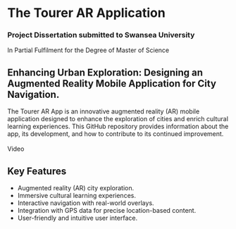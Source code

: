 # The Tourer AR Application

### Project Dissertation submitted to Swansea University 
In Partial Fulfilment for the Degree of Master of Science<br>
## Enhancing Urban Exploration: Designing an Augmented Reality Mobile Application for City Navigation. <br>
The Tourer AR App is an innovative augmented reality (AR) mobile application designed to enhance the exploration of cities and enrich cultural learning experiences. This GitHub repository provides information about the app, its development, and how to contribute to its continued improvement. <br>
<br>
Video <br>
## Key Features

- Augmented reality (AR) city exploration.
- Immersive cultural learning experiences.
- Interactive navigation with real-world overlays.
- Integration with GPS data for precise location-based content.
- User-friendly and intuitive user interface.
